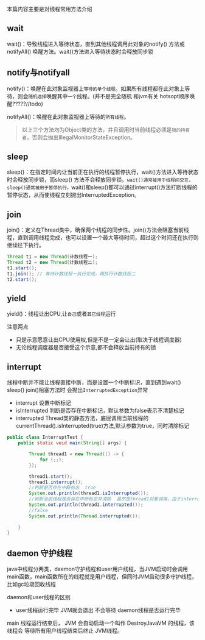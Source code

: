 本篇内容主要是对线程常用方法介绍



## wait

wait()：导致线程进入等待状态，直到其他线程调用此对象的notify() 方法或notifyAll() 唤醒方法。wait()方法进入等待状态时会释放同步锁

## notify与notifyall

notify()：唤醒在此对象监视器上`等待的单个线程`。如果所有线程都在此对象上等待，则会`随机选择`唤醒其中`一个`线程。(并不是完全随机 和jvm有关 hotsopt顺序唤醒?????//todo)

notifyAll()：唤醒在此对象监视器上等待的`所有线程`。

> 以上三个方法均为Object类的方法，并且调用时当前线程必须是`锁的持有者`，否则会抛出IllegalMonitorStateException。

## sleep

sleep()：在指定时间内让当前正在执行的线程暂停执行，wait()方法进入等待状态时会释放同步锁，而sleep() 方法不会释放同步锁。`wait()通常被用于线程间交互，sleep()通常被用于暂停执行。`wait()和sleep()都可以通过interrupt()方法打断线程的暂停状态，从而使线程立刻抛出InterruptedException。 

## join

join()：定义在Thread类中，确保两个线程的同步性。join()方法会阻塞当前线程，直到调用线程完成，也可以设置一个最大等待时间，超过这个时间还在执行则继续往下执行。

```java
Thread t1 = new Thread(计数线程一);  
Thread t2 = new Thread(计数线程二);  
t1.start();  
t1.join(); // 等待计数线程一执行完成，再执行计数线程二
t2.start();  
```



## yield

yield()：线程让出CPU,让`自己`或者`其它线程`运行

注意两点

- 只是示意愿意让出CPU使用权,但是不是一定会让出(取决于线程调度器)
- 无论线程调度器是否接受这个示意,都不会释放当前持有的锁

## interrupt

线程中断并不能让线程直接中断，而是设置一个中断标识，直到遇到wait() sleep() join()阻塞方法时
会抛出`InterruptedException`异常

- interrupt 设置中断标记
- isInterrupted  判断是否存在中断标记，默认参数为false表示不清楚标记
- interrupted Thread类的静态方法，底层调用当前线程的 currentThread().isInterrupted(true)方法,默认参数为true，同时清除标记

```java
public class InterruptTest {
    public static void main(String[] args) {

        Thread thread1 = new Thread(() -> {
            for (;;);
        });

        thread1.start();
        thread1.interrupt();
        //判断是否存在中断标志  true
        System.out.println(thread1.isInterrupted());
        //判断当前线程是否存在中断标志并清除  虽然是thread1对象调用，由于interrupted是静态方法 所以当前线程为main  false
        System.out.println(thread1.interrupted());
        //false
        System.out.println(Thread.interrupted());

    }
}

```
## daemon 守护线程

java中线程分两类，daemon守护线程和user用户线程，当JVM启动时会调用main函数，main函数所在的线程就是用户线程，但同时JVM启动很多守护线程，比如gc垃圾回收线程

daemon和user线程的区别

- user线程运行完毕 JVM就会退出 不会等待 daemon线程是否运行完毕

main 线程运行结束后， JVM 会自动启动一个叫作 DestroyJavaVM 的线程，该线程会
等待所有用户线程结束后终止 JVM线程。
